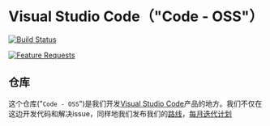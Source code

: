 # Visual Studio Code（"Code - OSS"）

<!-- 查看vscode最近打包状态 -->
[![Build Status](https://dev.azure.com/vscode/VSCode/_apis/build/status/VS%20Code?branchName=master)](https://dev.azure.com/vscode/VSCode/_build/latest?definitionId=12)
<!-- shields.io可以生成一些github的标签方便访问 -->
[![Feature Requests](https://img.shields.io/github/issues/Microsoft/vscode/feature-request.svg)](https://github.com/Microsoft/vscode/issues?q=is%3Aopen+is%3Aissue+label%3Afeature-request+sort%3Areactions-%2B1-desc)
## 仓库

这个仓库("`Code - OSS`")是我们开发[Visual Studio Code](https://code.visualstudio.com)产品的地方。我们不仅在这边开发代码和解决issue，同样地我们发布我们的[路线](https://github.com/microsoft/vscode/wiki/Roadmap)，[每月迭代计划](https://github.com/microsoft/vscode/wiki/Iteration-Plans)